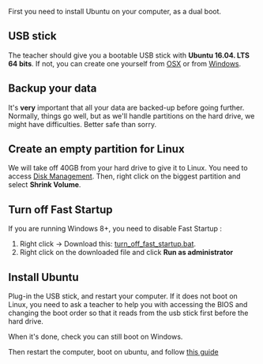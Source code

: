 First you need to install Ubuntu on your computer, as a dual boot.

## USB stick

The teacher should give you a bootable USB stick with **Ubuntu 16.04. LTS 64 bits**. If not, you can create one yourself from [OSX](http://www.ubuntu.com/download/desktop/create-a-usb-stick-on-mac-osx) or from [Windows](http://www.ubuntu.com/download/desktop/create-a-usb-stick-on-windows).

## Backup your data

It's **very** important that all your data are backed-up before going further. Normally, things go well, but as we'll handle partitions on the hard drive, we might have difficulties. Better safe than sorry.

## Create an empty partition for Linux

We will take off 40GB from your hard drive to give it to Linux. You need to access [Disk Management](http://pcsupport.about.com/od/windows-8/a/disk-management-windows-8.htm). Then, right click on the biggest partition and select **Shrink Volume**.

## Turn off Fast Startup

If you are running Windows 8+, you need to disable Fast Startup :

1. Right click -> Download this: [turn_off_fast_startup.bat](https://raw.githubusercontent.com/lewagon/setup/master/utils/turn_off_fast_startup.bat).
1. Right click on the downloaded file and click **Run as administrator**

## Install Ubuntu

Plug-in the USB stick, and restart your computer. If it does not boot on Linux, you need to ask a teacher to help you with accessing the BIOS and changing the boot order so that it reads from the usb stick first before the hard drive.

When it's done, check you can still boot on Windows.

Then restart the computer, boot on ubuntu, and follow [this guide](UBUNTU.md)
